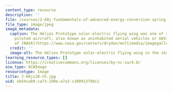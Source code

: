 ```yaml
---
content_type: resource
description: ''
file: /courses/2-60j-fundamentals-of-advanced-energy-conversion-spring-2020/eb54cab9ca73190ea7a3c38091379dc1_2-60js20-th.jpg
file_type: image/jpeg
image_metadata:
  caption: The Helios Prototype solar-electric flying wing was one of several remotely
    piloted aircraft, also known as uninhabited aerial vehicles or UAVs. (Image courtesy
    of [NASA](https://www.nasa.gov/centers/dryden/multimedia/imagegallery/Helios/Helio_proj_desc.html).)
  credit: ''
  image-alt: The Helios Prototype solar-electric flying wing in the sky.
learning_resource_types: []
license: https://creativecommons.org/licenses/by-nc-sa/4.0/
ocw_type: OCWImage
resourcetype: Image
title: 2-60js20-th.jpg
uid: eb54cab9-ca73-190e-a7a3-c38091379dc1
---
```

